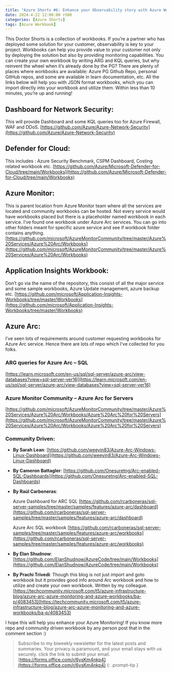 ```yaml
---
title: "Azure Shorts #6: Enhance your Observability story with Azure Workbook"
date: 2024-4-22 12:00:00 +500
categories: [Azure Shorts]
tags: [Azure Workbook]
---
```


This Doctor Shorts is a collection of workbooks. If you’re a partner who has deployed some solution for your customer, observability is key to your project. Workbooks can help you provide value to your customer not only by deploying the solution but also by providing monitoring capabilities. You can create your own workbook by writing ARG and KQL queries, but why reinvent the wheel when it’s already done by the PG? There are plenty of places where workbooks are available: Azure PG Github Repo, personal GitHub repos, and some are available in learn documentation, etc. All the links below will help you with JSON format workbooks, which you can import directly into your workbook and utilize them. Within less than 10 minutes, you’re up and running!

## Dashboard for Network Security: 
This will provide Dashboard and some KQL queries too for Azure Firewall, WAF and DDoS.
[https://github.com/Azure/Azure-Network-Security](https://github.com/Azure/Azure-Network-Security)

## Defender for Cloud:
This includes : Azure Security Benchmark, CSPM Dashboard, Costing related workbook etc.
[https://github.com/Azure/Microsoft-Defender-for-Cloud/tree/main/Workbooks](https://github.com/Azure/Microsoft-Defender-for-Cloud/tree/main/Workbooks)

## Azure Monitor:
This is parent location from Azure Monitor team where all the services are located and community workbooks can be hosted. Not every service would have workbooks placed but there is a placeholder named workbook in each service. I’ve found one workbook under Azure Arc services. You can go into other folders meant for specific azure service and see if workbook folder contains anything. 
[https://github.com/microsoft/AzureMonitorCommunity/tree/master/Azure%20Services/Azure%20Arc/Workbooks](https://github.com/microsoft/AzureMonitorCommunity/tree/master/Azure%20Services/Azure%20Arc/Workbooks)

## Application Insights Workbook:
Don’t go via the name of the repository, this consist of all the major service and some sample workbooks, Azure Update management, azure backup etc.
[https://github.com/microsoft/Application-Insights-Workbooks/tree/master/Workbooks](https://github.com/microsoft/Application-Insights-Workbooks/tree/master/Workbooks)

## Azure Arc:
I’ve seen lots of requirements around customer requesting workbooks for Azure Arc service. Hence there are lots of repo which I’ve collected for you folks.

### ARG queries for Azure Arc – SQL
[https://learn.microsoft.com/en-us/sql/sql-server/azure-arc/view-databases?view=sql-server-ver16](https://learn.microsoft.com/en-us/sql/sql-server/azure-arc/view-databases?view=sql-server-ver16)

### Azure Monitor Community – Azure Arc for Servers
[https://github.com/microsoft/AzureMonitorCommunity/tree/master/Azure%20Services/Azure%20Arc/Workbooks/Azure%20Arc%20for%20Servers](https://github.com/microsoft/AzureMonitorCommunity/tree/master/Azure%20Services/Azure%20Arc/Workbooks/Azure%20Arc%20for%20Servers)

### Community Driven:
* **By Sarah Lean**:
[https://github.com/weeyin83/Azure-Arc-Windows-Linux-Dashboard](https://github.com/weeyin83/Azure-Arc-Windows-Linux-Dashboard)

* **By Cameron Battagler**:
[https://github.com/Onesuretng/Arc-enabled-SQL-Dashboards](https://github.com/Onesuretng/Arc-enabled-SQL-Dashboards)

* **By Raúl Carboneras**:

    Azure Dashboard for ARC SQL
[https://github.com/rcarboneras/sql-server-samples/tree/master/samples/features/azure-arc/dashboard](https://github.com/rcarboneras/sql-server-samples/tree/master/samples/features/azure-arc/dashboard)

    Azure Arc SQL workbook
[https://github.com/rcarboneras/sql-server-samples/tree/master/samples/features/azure-arc/workbooks](https://github.com/rcarboneras/sql-server-samples/tree/master/samples/features/azure-arc/workbooks)

* **By Elan Shudnow**:
[https://github.com/ElanShudnow/AzureCode/tree/main/Workbooks](https://github.com/ElanShudnow/AzureCode/tree/main/Workbooks)

* **By Prachi Trivedi**:
Though this blog is not just import and goto workbook but it provides good info around Arc workbook and how to utilize and create your own workbook. Written by my colleague.
[https://techcommunity.microsoft.com/t5/azure-infrastructure-blog/azure-arc-azure-monitoring-and-azure-workbooks/ba-p/4083453](https://techcommunity.microsoft.com/t5/azure-infrastructure-blog/azure-arc-azure-monitoring-and-azure-workbooks/ba-p/4083453)

I hope this will help you enhance your Azure Monitoring!
If you know more repo and community driven workbook by any person post that in the comment section :)


>Subscribe to my biweekly newsletter for the latest posts and summaries. Your privacy is paramount, and your email stays with us securely.
click the link to submit your email.
[https://forms.office.com/r/6ysKm4nkp4](https://forms.office.com/r/6ysKm4nkp4)
{: .prompt-tip }
